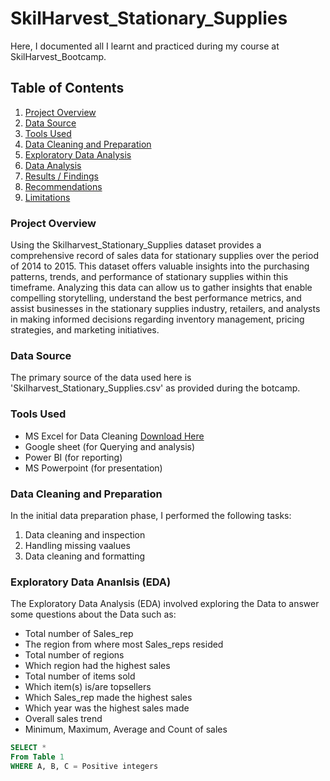 # SkilHarvest_Stationary_Supplies

Here, I documented all I learnt and practiced during my course at SkilHarvest_Bootcamp.

## Table of Contents

1. [Project Overview](#project-overview)
2. [Data Source](#data-source)
3. [Tools Used](#tools-used)
4. [Data Cleaning and Preparation](#data-cleaning-and-preparation)
5. [Exploratory Data Analysis](#exploratory-data-analysis)
6. [Data Analysis](#data-analysis)
7. [Results / Findings](#results-/-findings)
8. [Recommendations](#recommendations)
9. [Limitations](#limitations)

### Project Overview

Using the Skilharvest_Stationary_Supplies dataset provides a comprehensive record of sales data for stationary supplies over the period of 2014 to 2015. This dataset offers valuable insights into the purchasing patterns, trends, and performance of stationary supplies within this timeframe. Analyzing this data can allow us to gather insights that enable compelling storytelling, understand the best performance metrics, and assist businesses in the stationary supplies industry, retailers, and analysts in making informed decisions regarding inventory management, pricing strategies, and marketing initiatives.

### Data Source

The primary source of the data used here is 'Skilharvest_Stationary_Supplies.csv' as provided during the botcamp.

### Tools Used

- MS Excel for Data Cleaning [Download Here](https:/www.microsoft.com)
- Google sheet (for Querying and analysis)
- Power BI (for reporting)
- MS Powerpoint (for presentation)

### Data Cleaning and Preparation

In the initial data preparation phase, I performed the following tasks:
 1. Data cleaning and inspection
 2. Handling missing vaalues
 3. Data cleaning and formatting

### Exploratory Data Ananlsis (EDA)

The Exploratory Data Analysis (EDA) involved exploring the Data to answer some questions about the Data such as:
- Total number of Sales_rep
- The region from where most Sales_reps resided
- Total number of regions
- Which region had the highest sales
- Total number of items sold
- Which item(s) is/are topsellers
- Which Sales_rep made the highest sales
- Which year was the highest sales made
- Overall sales trend
- Minimum, Maximum, Average and Count of sales

```SQL
SELECT *
From Table 1
WHERE A, B, C = Positive integers

```









